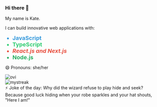 ### Hi there 👋

My name is Kate.
<!--

Here are some ideas to get you started:

- 🔭 I’m currently working on ...
- 🌱 I’m currently learning ...
- 👯 I’m looking to collaborate on ...
- 🤔 I’m looking for help with ...
- 💬 Ask me about ...
- 📫 How to reach me: ...
- 😄 Pronouns: ...
- ⚡ Fun fact: ...
-->
I can build innovative web applications with:
<ul>
  <li style="color: #3498db; font-size: 18px; font-weight: bold;">JavaScript</li>
  <li style="color: #2ecc71; font-size: 18px; font-weight: bold;">TypeScript</li>
  <li style="color: #e74c3c; font-size: 18px; font-weight: bold; font-style: italic;">React.js and Next.js</li>
  <li style="color: #27ae60; font-size: 18px; font-weight: bold;">Node.js</li>
</ul>

😄 Pronouns: she/her

<img src="https://github-readme-stats.vercel.app/api/top-langs?username=madushadhanushka&show_icons=true&locale=en&layout=compact&theme=chartreuse-dark" alt="ovi" />

<div>
<picture>
  <source
    srcset="https://github-readme-stats.vercel.app/api?username=octoccoper&show_icons=true&theme=dark"
    media="(prefers-color-scheme: dark)"
  />
  <source
    srcset="https://github-readme-stats.vercel.app/api?username=octoccoper&show_icons=true"
    media="(prefers-color-scheme: light), (prefers-color-scheme: no-preference)"
  />
</picture>
  
</div>

<img src="https://github-readme-streak-stats.herokuapp.com/?user=octoccoper&theme=tokyonight" alt="mystreak"/>


<br/>
⚡ Joke of the day:
Why did the wizard refuse to play hide and seek?
Because good luck hiding when your robe sparkles and your hat shouts, "Here I am!"
